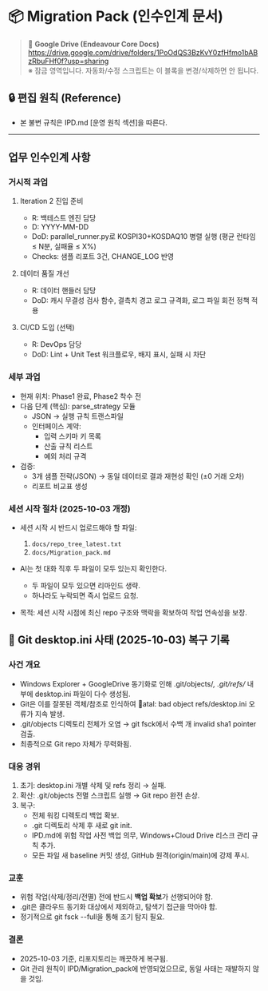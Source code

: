 # 📦 Migration Pack (인수인계 문서)
<!-- @LOCKED:DRIVE_LINK START -->
> 🔗 **Google Drive (Endeavour Core Docs)**
> https://drive.google.com/drive/folders/1PoOdQS3BzKvY0zfHfmo1bABzRbuFHf0f?usp=sharing  
> ※ 잠금 영역입니다. 자동화/수정 스크립트는 이 블록을 변경/삭제하면 안 됩니다.
<!-- @LOCKED:DRIVE_LINK END -->

## 🔒 편집 원칙 (Reference)
- 본 불변 규칙은 IPD.md [운영 원칙 섹션]을 따른다.

---

## 업무 인수인계 사항

### 거시적 과업
1) Iteration 2 진입 준비  
   - R: 백테스트 엔진 담당  
   - D: YYYY-MM-DD  
   - DoD: parallel_runner.py로 KOSPI30+KOSDAQ10 병렬 실행 (평균 런타임 ≤ N분, 실패율 ≤ X%)  
   - Checks: 샘플 리포트 3건, CHANGE_LOG 반영  

2) 데이터 품질 개선  
   - R: 데이터 핸들러 담당  
   - DoD: 캐시 무결성 검사 함수, 결측치 경고 로그 규격화, 로그 파일 회전 정책 적용  

3) CI/CD 도입 (선택)  
   - R: DevOps 담당  
   - DoD: Lint + Unit Test 워크플로우, 배지 표시, 실패 시 차단  

### 세부 과업
- 현재 위치: Phase1 완료, Phase2 착수 전  
- 다음 단계 (핵심): parse_strategy 모듈  
  - JSON → 실행 규칙 트랜스파일  
  - 인터페이스 계약:  
    - 입력 스키마 키 목록  
    - 산출 규칙 리스트  
    - 예외 처리 규격  
- 검증:  
  - 3개 샘플 전략(JSON) → 동일 데이터로 결과 재현성 확인 (±0 거래 오차)  
  - 리포트 비교표 생성

<!-- @LOCKED:SESSION_START START -->
### 세션 시작 절차 (2025-10-03 개정)

- 세션 시작 시 반드시 업로드해야 할 파일:
  1. `docs/repo_tree_latest.txt`
  2. `docs/Migration_pack.md`

- AI는 첫 대화 직후 두 파일이 모두 있는지 확인한다.
  - 두 파일이 모두 있으면 리마인드 생략.
  - 하나라도 누락되면 즉시 업로드 요청.

- 목적: 세션 시작 시점에 최신 repo 구조와 맥락을 확보하여 작업 연속성을 보장.
<!-- @LOCKED:SESSION_START END -->

## 📌 Git desktop.ini 사태 (2025-10-03) 복구 기록

### 사건 개요
- Windows Explorer + GoogleDrive 동기화로 인해 .git/objects/*, .git/refs/* 내부에 desktop.ini 파일이 다수 생성됨.
- Git은 이를 잘못된 객체/참조로 인식하여 atal: bad object refs/desktop.ini 오류가 지속 발생.
- .git/objects 디렉토리 전체가 오염 → git fsck에서 수백 개 invalid sha1 pointer 검출.
- 최종적으로 Git repo 자체가 무력화됨.

### 대응 경위
1. 초기: desktop.ini 개별 삭제 및 refs 정리 → 실패.
2. 확산: .git/objects 전멸 스크립트 실행 → Git repo 완전 손상.
3. 복구: 
   - 전체 워킹 디렉토리 백업 확보.
   - .git 디렉토리 삭제 후 새로 git init.
   - IPD.md에 위험 작업 사전 백업 의무, Windows+Cloud Drive 리스크 관리 규칙 추가.
   - 모든 파일 새 baseline 커밋 생성, GitHub 원격(origin/main)에 강제 푸시.

### 교훈
- 위험 작업(삭제/정리/전멸) 전에 반드시 **백업 확보**가 선행되어야 함.
- .git은 클라우드 동기화 대상에서 제외하고, 탐색기 접근을 막아야 함.
- 정기적으로 git fsck --full을 통해 조기 탐지 필요.

### 결론
- 2025-10-03 기준, 리포지토리는 깨끗하게 복구됨.
- Git 관리 원칙이 IPD/Migration_pack에 반영되었으므로, 동일 사태는 재발하지 않을 것임.
